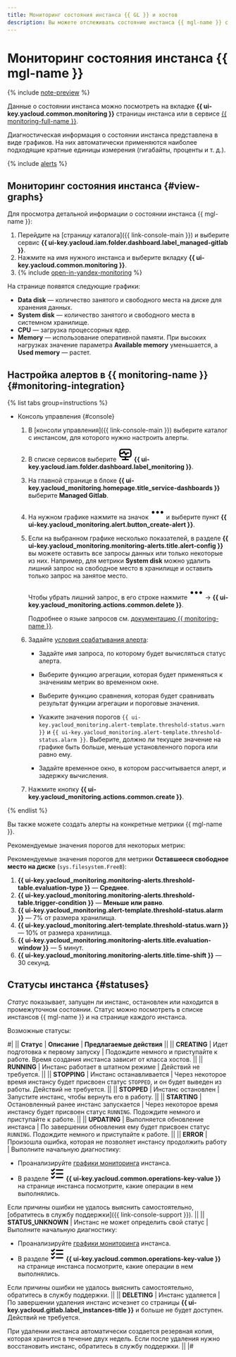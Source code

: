 ```yaml
---
title: Мониторинг состояния инстанса {{ GL }} и хостов
description: Вы можете отслеживать состояние инстанса {{ mgl-name }} с помощью инструментов мониторинга в консоли управления. Эти инструменты предоставляют диагностическую информацию в виде графиков. Также вы можете настроить алерты {{ monitoring-full-name }} для автоматического мониторинга состояния инстанса.
---
```


# Мониторинг состояния инстанса {{ mgl-name }}

{% include [note-preview](../../../_includes/note-preview.md) %}

Данные о состоянии инстанса можно посмотреть на вкладке **{{ ui-key.yacloud.common.monitoring }}** страницы инстанса или в сервисе [{{ monitoring-full-name }}](../../../monitoring/concepts/index.md).

Диагностическая информация о состоянии инстанса представлена в виде графиков. На них автоматически применяются наиболее подходящие кратные единицы измерения (гигабайты, проценты и т. д.).

{% include [alerts](../../../_includes/mdb/alerts.md) %}

## Мониторинг состояния инстанса {#view-graphs}

Для просмотра детальной информации о состоянии инстанса {{ mgl-name }}:

1. Перейдите на [страницу каталога]({{ link-console-main }}) и выберите сервис **{{ ui-key.yacloud.iam.folder.dashboard.label_managed-gitlab }}**.
1. Нажмите на имя нужного инстанса и выберите вкладку **{{ ui-key.yacloud.common.monitoring }}**.
1. {% include [open-in-yandex-monitoring](../../../_includes/mdb/open-in-yandex-monitoring.md) %}

На странице появятся следующие графики:

* **Data disk** — количество занятого и свободного места на диске для хранения данных.
* **System disk** — количество занятого и свободного места в системном хранилище.
* **CPU** — загрузка процессорных ядер.
* **Memory** — использование оперативной памяти. При высоких нагрузках значение параметра **Available memory** уменьшается, а **Used memory** — растет.

## Настройка алертов в {{ monitoring-name }} {#monitoring-integration}

{% list tabs group=instructions %}

- Консоль управления {#console}

   1. В [консоли управления]({{ link-console-main }}) выберите каталог с инстансом, для которого нужно настроить алерты.
   1. В списке сервисов выберите ![image](../../../_assets/console-icons/display-pulse.svg) **{{ ui-key.yacloud.iam.folder.dashboard.label_monitoring }}**.
   1. На главной странице в блоке **{{ ui-key.yacloud_monitoring.homepage.title_service-dashboards }}** выберите **Managed Gitlab**.
   1. На нужном графике нажмите на значок ![options](../../../_assets/console-icons/ellipsis.svg) и выберите пункт **{{ ui-key.yacloud_monitoring.alert.button_create-alert }}**.
   1. Если на выбранном графике несколько показателей, в разделе **{{ ui-key.yacloud_monitoring.monitoring-alerts.title.alert-config }}** вы можете оставить все запросы данных или только некоторые из них. Например, для метрики **System disk** можно удалить лишний запрос на свободное место в хранилище и оставить только запрос на занятое место.

      Чтобы убрать лишний запрос, в его строке нажмите ![options](../../../_assets/console-icons/ellipsis.svg) → **{{ ui-key.yacloud_monitoring.actions.common.delete }}**.

      Подробнее о языке запросов см. [документацию {{ monitoring-name }}](../../../monitoring/concepts/querying.md).

   1. Задайте [условия срабатывания алерта](../../../monitoring/concepts/alerting/alert.md#condition):

      * Задайте имя запроса, по которому будет вычисляться статус алерта.

      * Выберите функцию агрегации, которая будет применяться к значениям метрик во временном окне.

      * Выберите функцию сравнения, которая будет сравнивать результат функции агрегации и пороговые значения.

      * Укажите значения порогов `{{ ui-key.yacloud_monitoring.alert-template.threshold-status.warn }}` и `{{ ui-key.yacloud_monitoring.alert-template.threshold-status.alarm }}`. Выберите, должно ли текущее значение на графике быть больше, меньше установленного порога или равно ему. 

      * Задайте временное окно, в котором рассчитывается алерт, и задержку вычисления.

   1. Нажмите кнопку **{{ ui-key.yacloud_monitoring.actions.common.create }}**.

{% endlist %}

Вы также можете создать алерты на конкретные метрики {{ mgl-name }}. 

Рекомендуемые значения порогов для некоторых метрик:

Рекомендуемые значения порогов для метрики **Оставшееся свободное место на диске** (`sys.filesystem.FreeB`):

1. **{{ ui-key.yacloud_monitoring.monitoring-alerts.threshold-table.evaluation-type }}** — **Среднее**.
1. **{{ ui-key.yacloud_monitoring.monitoring-alerts.threshold-table.trigger-condition }}** — **Меньше или равно**.
1. **{{ ui-key.yacloud_monitoring.alert-template.threshold-status.alarm }}** — 7% от размера хранилища.
1. **{{ ui-key.yacloud_monitoring.alert-template.threshold-status.warn }}** — 10% от размера хранилища.
1. **{{ ui-key.yacloud_monitoring.monitoring-alerts.title.evaluation-window }}** — 5 минут.
1. **{{ ui-key.yacloud_monitoring.monitoring-alerts.title.time-shift }}** — 30 секунд.

## Статусы инстанса {#statuses}

_Статус_ показывает, запущен ли инстанс, остановлен или находится в промежуточном состоянии. Статус можно посмотреть в списке инстансов {{ mgl-name }} и на странице каждого инстанса.

Возможные статусы:

#|
|| **Статус** | **Описание** | **Предлагаемые действия** ||
|| **CREATING** | Идет подготовка к первому запуску | Подождите немного и приступайте к работе. Время создания инстанса зависит от класса хостов. ||
|| **RUNNING** | Инстанс работает в штатном режиме | Действий не требуется. ||
|| **STOPPING** | Инстанс останавливается | Через некоторое время инстансу будет присвоен статус `STOPPED`, и он будет выведен из работы. Действий не требуется. ||
|| **STOPPED** | Инстанс остановлен | Запустите инстанс, чтобы вернуть его в работу. ||
|| **STARTING** | Остановленный ранее инстанс запускается | Через некоторое время инстансу будет присвоен статус `RUNNING`. Подождите немного и приступайте к работе. ||
|| **UPDATING** | Выполняется обновление инстанса | По завершении обновления ему будет присвоен статус `RUNNING`. Подождите немного и приступайте к работе. ||
|| **ERROR** | Произошла ошибка, которая не позволяет инстансу продолжить работу | Выполните начальную диагностику:

* Проанализируйте [графики мониторинга](#view-graphs) инстанса.
* В разделе ![image](../../../_assets/console-icons/list-check.svg) **{{ ui-key.yacloud.common.operations-key-value }}** на странице инстанса посмотрите, какие операции в нем выполнялись.

Если причины ошибки не удалось выяснить самостоятельно, [обратитесь в службу поддержки]({{ link-console-support }}). ||
|| **STATUS_UNKNOWN** | Инстанс не может определить свой статус | Выполните начальную диагностику:

* Проанализируйте [графики мониторинга](#view-graphs) инстанса.
* В разделе ![image](../../../_assets/console-icons/list-check.svg) **{{ ui-key.yacloud.common.operations-key-value }}** на странице инстанса посмотрите, какие операции в нем выполнялись.

Если причины ошибки не удалось выяснить самостоятельно, обратитесь в службу поддержки. ||
|| **DELETING** | Инстанс удаляется | По завершении удаления инстанс исчезнет со страницы **{{ ui-key.yacloud.gitlab.label_instances-title }}** и больше не будет доступен. Действий не требуется.

При удалении инстанса автоматически создается резервная копия, которая хранится в течение двух недель. Если после удаления нужно восстановить инстанс, обратитесь в службу поддержки. ||
|#
